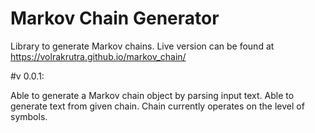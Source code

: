 # Markov Chain Generator
Library to generate Markov chains. Live version can be found at https://volrakrutra.github.io/markov_chain/

#v 0.0.1:

Able to generate a Markov chain object by parsing input text. Able to generate text from given chain. Chain currently operates on the level of symbols.
